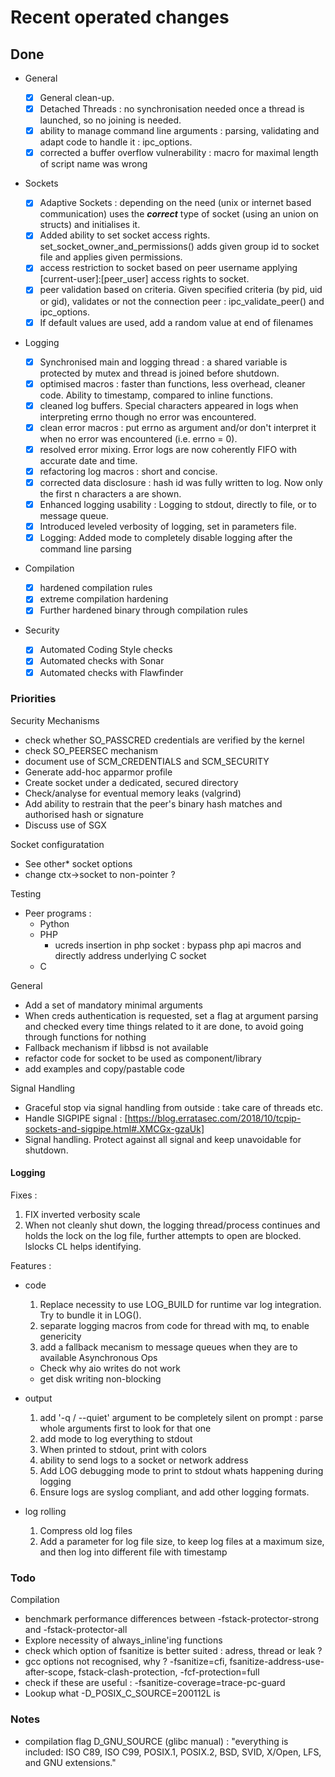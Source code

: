 # Recent operated changes

## Done

- General

  - [x] General clean-up.
  - [x] Detached Threads : no synchronisation needed once a thread is launched, so no joining is needed.
  - [x] ability to manage command line arguments : parsing, validating and adapt code to handle it : ipc_options.
  - [x] corrected a buffer overflow vulnerability : macro for maximal length of script name was wrong

- Sockets

  - [x] Adaptive Sockets : depending on the need (unix or internet based communication) uses the **_correct_** type of socket (using an union on structs) and initialises it.
  - [x] Added ability to set socket access rights. set_socket_owner_and_permissions() adds given group id to socket file and applies given permissions.
  - [x] access restriction to socket based on peer username applying [current-user]:[peer_user] access rights to socket.
  - [x] peer validation based on criteria. Given specified criteria (by pid, uid or gid), validates or not the connection peer : ipc_validate_peer() and ipc_options.
  - [x] If default values are used, add a random value at end of filenames

- Logging

  - [x] Synchronised main and logging thread : a shared variable is protected by mutex and thread is joined before shutdown.
  - [x] optimised macros : faster than functions, less overhead, cleaner code. Ability to timestamp, compared to inline functions.
  - [x] cleaned log buffers. Special characters appeared in logs when interpreting errno though no error was encountered.
  - [x] clean error macros : put errno as argument and/or don't interpret it when no error was encountered (i.e. errno = 0).
  - [x] resolved error mixing. Error logs are now coherently FIFO with accurate date and time.
  - [x] refactoring log macros : short and concise.
  - [x] corrected data disclosure : hash id was fully written to log. Now only the first n characters a are shown.
  - [x] Enhanced logging usability : Logging to stdout, directly to file, or to message queue.
  - [x] Introduced leveled verbosity of logging, set in parameters file.
  - [x] Logging: Added mode to completely disable logging after the command line parsing

- Compilation

  - [x] hardened compilation rules
  - [x] extreme compilation hardening
  - [x] Further hardened binary through compilation rules

- Security

  - [x] Automated Coding Style checks
  - [x] Automated checks with Sonar
  - [x] Automated checks with Flawfinder

### Priorities

Security Mechanisms

- check whether SO_PASSCRED credentials are verified by the kernel
- check SO_PEERSEC mechanism
- document use of SCM_CREDENTIALS and SCM_SECURITY
- Generate add-hoc apparmor profile
- Create socket under a dedicated, secured directory
- Check/analyse for eventual memory leaks (valgrind)
- Add ability to restrain that the peer's binary hash matches and authorised hash or signature
- Discuss use of SGX


Socket configuratation

- See other* socket options
- change ctx->socket to non-pointer ?

Testing

- Peer programs :
  - Python
  - PHP
    - ucreds insertion in php socket : bypass php api macros and directly address underlying C socket
  - C

General

- Add a set of mandatory minimal arguments
- When creds authentication is requested, set a flag at argument parsing and checked every time things related to it are done, to avoid going through functions for nothing
- Fallback mechanism if libbsd is not available
- refactor code for socket to be used as component/library
- add examples and copy/pastable code

Signal Handling
- Graceful stop via signal handling from outside : take care of threads etc.
- Handle SIGPIPE signal : [https://blog.erratasec.com/2018/10/tcpip-sockets-and-sigpipe.html#.XMCGx-gzaUk]
- Signal handling. Protect against all signal and keep unavoidable for shutdown.

#### Logging

Fixes :

1) FIX inverted verbosity scale
1) When not cleanly shut down, the logging thread/process continues and holds the lock on the log file, further attempts to open are blocked. lslocks CL helps identifying.

Features :

  - code
    1) Replace necessity to use LOG_BUILD for runtime var log integration. Try to bundle it in LOG().
    1) separate logging macros from code for thread with mq, to enable genericity
    1) add a fallback mecanism to message queues when they are to available
    Asynchronous Ops
    - Check why aio writes do not work
    - get disk writing non-blocking

  - output
    1) add '-q / --quiet' argument to be completely silent on prompt : parse whole arguments first to look for that one
    1) add mode to log everything to stdout
    1) When printed to stdout, print with colors
    1) ability to send logs to a socket or network address
    1) Add LOG debugging mode to print to stdout whats happening during logging
    1) Ensure logs are syslog compliant, and add other logging formats.
  
  - log rolling
    1) Compress old log files
    1) Add a parameter for log file size, to keep log files at a maximum size, and then log into different file with timestamp

### Todo

Compilation

- benchmark performance differences between -fstack-protector-strong and -fstack-protector-all
- Explore necessity of always_inline'ing functions
- check which option of fsanitize is better suited : adress, thread or leak ?
- gcc options not recognised, why ? -fsanitize=cfi, fsanitize-address-use-after-scope, fstack-clash-protection,   -fcf-protection=full
- check if these are useful : -fsanitize-coverage=trace-pc-guard
- Lookup what -D_POSIX_C_SOURCE=200112L is

### Notes

- compilation flag D_GNU_SOURCE (glibc manual) : "everything is included: ISO C89, ISO C99, POSIX.1, POSIX.2, BSD, SVID, X/Open, LFS, and GNU extensions."